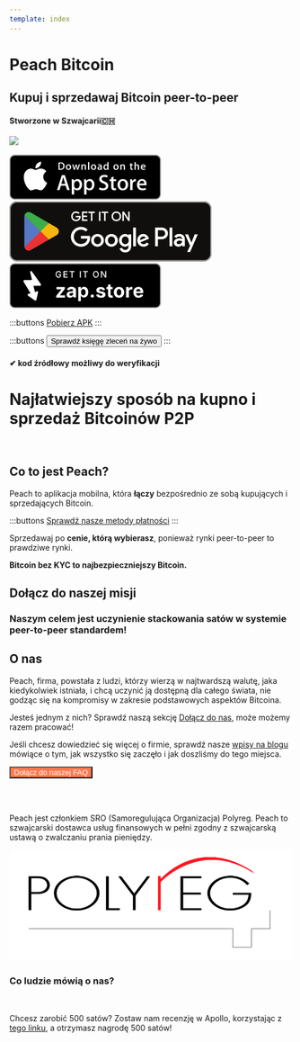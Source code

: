 ```yaml
---
template: index
---
```


<!--[teaser]-->

# Peach Bitcoin

## Kupuj i sprzedawaj Bitcoin <span>peer-to-peer</span>

#### Stworzone w Szwajcarii🇨🇭

<div class="inner-wrap">

![](/img/phones.png)

<div>
  <div class="md:flex items-end">
    <a href="https://testflight.apple.com/join/wfSPFEWG"><img class="h-180px md:h-90px" src="/img/home/download-on-the-app-store.svg" alt="Pobierz z App Store"></a>
    <a class="md:ml-4" href="https://play.google.com/store/apps/details?id=com.peachbitcoin.peach.mainnet"><img class="h-180px md:h-90px" src="/img/home/get-it-on-google-play.svg" alt="Dostępne w Google Play"></a>
    <a class="md:ml-4" href="https://zap.store/download"><img class="h-180px md:h-90px" src="/img/home/Get-it-on-zapstore.svg" alt="Get Bitcoin app on ZapStore store without ID verification"></a>
  </div>

:::buttons
[Pobierz APK](/pl/apk/)
:::

:::buttons
<button class="btn" id="customBtn" alt="Peachbitcoin P2P Orderbook, TOP NOKYC OrderBook, KycFree orderbook, Orderbook NOKYC" onclick="window.location.href='/pl/kycfree-orderbook'">Sprawdź księgę zleceń na żywo</button>
:::

</div>

</div>

#### ✔ kod źródłowy możliwy do weryfikacji

<!--[top]-->

# Najłatwiejszy sposób na kupno i sprzedaż Bitcoinów P2P

<br>

## Co to jest Peach?

Peach to aplikacja mobilna, która **łączy** bezpośrednio ze sobą kupujących i sprzedających Bitcoin.

:::buttons
[Sprawdź nasze metody płatności](/how-it-works/#available-payment-methods)
:::

Sprzedawaj po **cenie, którą wybierasz**, ponieważ rynki peer-to-peer to prawdziwe rynki.

**Bitcoin bez KYC to najbezpieczniejszy Bitcoin.**

<!--[mission]-->

## Dołącz do naszej misji

### Naszym celem jest uczynienie stackowania satów w systemie peer-to-peer standardem!

<!--[about]-->

## O nas

Peach, firma, powstała z ludzi, którzy wierzą w najtwardszą walutę, jaka kiedykolwiek istniała, i chcą uczynić ją dostępną dla całego świata, nie godząc się na kompromisy w zakresie podstawowych aspektów Bitcoina.

Jesteś jednym z nich? Sprawdź naszą sekcję [Dołącz do nas](/join-us/), może możemy razem pracować!

Jeśli chcesz dowiedzieć się więcej o firmie, sprawdź nasze [wpisy na blogu](/blog/) mówiące o tym, jak wszystko się zaczęło i jak doszliśmy do tego miejsca.

<button class="btn" id="customBtn" style="background-color: #FF7A50; color: white;" alt="Dołącz do naszej FAQ" onclick="window.location.href='/faqhome'">Dołącz do naszej FAQ</button>

<br><br>

Peach jest członkiem SRO (Samoregulująca Organizacja) Polyreg. Peach to szwajcarski dostawca usług finansowych w pełni zgodny z szwajcarską ustawą o zwalczaniu prania pieniędzy.

<div class="flex justify-center"><div class="w-1/2">

![](/img/home/polyreg.png)

</div></div>

### Co ludzie mówią o nas?

<br>
<div id="ap-widget-container" class="ap-widget-container" prod_code="peach" show ="top" bg_color="#FFFFFF" review_bg_color = "#FFFFFF" text_color = "#000000"></div>

Chcesz zarobić 500 satów? Zostaw nam recenzję w Apollo, korzystając z [tego linku](https://heyapollo.com/invite-review?prod=peach), a otrzymasz nagrodę 500 satów!
